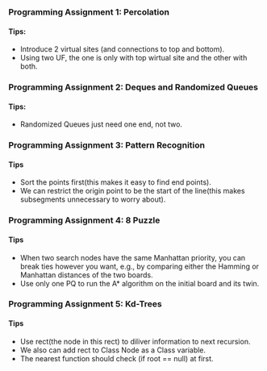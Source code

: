 
### Programming Assignment 1: Percolation
#### Tips:
- Introduce 2 virtual sites (and connections to top and bottom).
- Using two UF, the one is only with top wirtual site and the other with both.

### Programming Assignment 2: Deques and Randomized Queues
#### Tips:
- Randomized Queues just need one end, not two.

### Programming Assignment 3: Pattern Recognition
#### Tips
- Sort the points first(this makes it easy to find end points).
- We can restrict the origin point to be the start of the line(this makes subsegments unnecessary to worry about).

### Programming Assignment 4: 8 Puzzle
#### Tips
- When two search nodes have the same Manhattan priority, you can break ties however you want, e.g., by comparing either the Hamming or Manhattan distances of the two boards.
- Use only one PQ to run the A* algorithm on the initial board and its twin.

### Programming Assignment 5: Kd-Trees
#### Tips
- Use rect(the node in this rect) to diliver information to next recursion.
- We also can add rect to Class Node as a Class variable.
- The nearest function should check (if root == null) at first.
